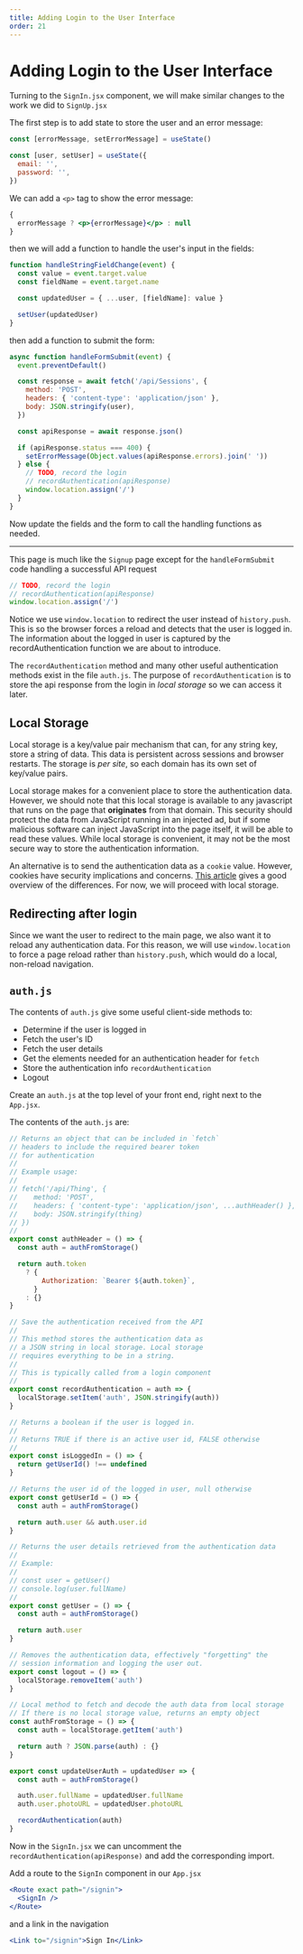 ```yaml
---
title: Adding Login to the User Interface
order: 21
---
```


# Adding Login to the User Interface

Turning to the `SignIn.jsx` component, we will make similar changes to the work
we did to `SignUp.jsx`

The first step is to add state to store the user and an error message:

```javascript
const [errorMessage, setErrorMessage] = useState()

const [user, setUser] = useState({
  email: '',
  password: '',
})
```

We can add a `<p>` tag to show the error message:

```jsx
{
  errorMessage ? <p>{errorMessage}</p> : null
}
```

then we will add a function to handle the user's input in the fields:

```javascript
function handleStringFieldChange(event) {
  const value = event.target.value
  const fieldName = event.target.name

  const updatedUser = { ...user, [fieldName]: value }

  setUser(updatedUser)
}
```

then add a function to submit the form:

```javascript
async function handleFormSubmit(event) {
  event.preventDefault()

  const response = await fetch('/api/Sessions', {
    method: 'POST',
    headers: { 'content-type': 'application/json' },
    body: JSON.stringify(user),
  })

  const apiResponse = await response.json()

  if (apiResponse.status === 400) {
    setErrorMessage(Object.values(apiResponse.errors).join(' '))
  } else {
    // TODO, record the login
    // recordAuthentication(apiResponse)
    window.location.assign('/')
  }
}
```

Now update the fields and the form to call the handling functions as needed.

---

This page is much like the `Signup` page except for the `handleFormSubmit` code
handling a successful API request

```javascript
// TODO, record the login
// recordAuthentication(apiResponse)
window.location.assign('/')
```

Notice we use `window.location` to redirect the user instead of `history.push`.
This is so the browser forces a reload and detects that the user is logged in.
The information about the logged in user is captured by the recordAuthentication
function we are about to introduce.

The `recordAuthentication` method and many other useful authentication methods
exist in the file `auth.js`. The purpose of `recordAuthentication` is to store
the api response from the login in _local storage_ so we can access it later.

## Local Storage

Local storage is a key/value pair mechanism that can, for any string key, store
a string of data. This data is persistent across sessions and browser restarts.
The storage is _per site_, so each domain has its own set of key/value pairs.

Local storage makes for a convenient place to store the authentication data.
However, we should note that this local storage is available to any javascript
that runs on the page that **originates** from that domain. This security should
protect the data from JavaScript running in an injected ad, but if some
malicious software can inject JavaScript into the page itself, it will be able
to read these values. While local storage is convenient, it may not be the most
secure way to store the authentication information.

An alternative is to send the authentication data as a `cookie` value. However,
cookies have security implications and concerns.
[This article](https://stormpath.com/blog/where-to-store-your-jwts-cookies-vs-html5-web-storage)
gives a good overview of the differences. For now, we will proceed with local
storage.

## Redirecting after login

Since we want the user to redirect to the main page, we also want it to reload
any authentication data. For this reason, we will use `window.location` to force
a page reload rather than `history.push`, which would do a local, non-reload
navigation.

## `auth.js`

The contents of `auth.js` give some useful client-side methods to:

- Determine if the user is logged in
- Fetch the user's ID
- Fetch the user details
- Get the elements needed for an authentication header for `fetch`
- Store the authentication info `recordAuthentication`
- Logout

Create an `auth.js` at the top level of your front end, right next to the
`App.jsx`.

The contents of the `auth.js` are:

```javascript
// Returns an object that can be included in `fetch`
// headers to include the required bearer token
// for authentication
//
// Example usage:
//
// fetch('/api/Thing', {
//    method: 'POST',
//    headers: { 'content-type': 'application/json', ...authHeader() },
//    body: JSON.stringify(thing)
// })
//
export const authHeader = () => {
  const auth = authFromStorage()

  return auth.token
    ? {
        Authorization: `Bearer ${auth.token}`,
      }
    : {}
}

// Save the authentication received from the API
//
// This method stores the authentication data as
// a JSON string in local storage. Local storage
// requires everything to be in a string.
//
// This is typically called from a login component
//
export const recordAuthentication = auth => {
  localStorage.setItem('auth', JSON.stringify(auth))
}

// Returns a boolean if the user is logged in.
//
// Returns TRUE if there is an active user id, FALSE otherwise
//
export const isLoggedIn = () => {
  return getUserId() !== undefined
}

// Returns the user id of the logged in user, null otherwise
export const getUserId = () => {
  const auth = authFromStorage()

  return auth.user && auth.user.id
}

// Returns the user details retrieved from the authentication data
//
// Example:
//
// const user = getUser()
// console.log(user.fullName)
//
export const getUser = () => {
  const auth = authFromStorage()

  return auth.user
}

// Removes the authentication data, effectively "forgetting" the
// session information and logging the user out.
export const logout = () => {
  localStorage.removeItem('auth')
}

// Local method to fetch and decode the auth data from local storage
// If there is no local storage value, returns an empty object
const authFromStorage = () => {
  const auth = localStorage.getItem('auth')

  return auth ? JSON.parse(auth) : {}
}

export const updateUserAuth = updatedUser => {
  const auth = authFromStorage()

  auth.user.fullName = updatedUser.fullName
  auth.user.photoURL = updatedUser.photoURL

  recordAuthentication(auth)
}
```

Now in the `SignIn.jsx` we can uncomment the `recordAuthentication(apiResponse)`
and add the corresponding import.

Add a route to the `SignIn` component in our `App.jsx`

```jsx
<Route exact path="/signin">
  <SignIn />
</Route>
```

and a link in the navigation

```jsx
<Link to="/signin">Sign In</Link>
```

<GithubCommitViewer repo="suncoast-devs/TacoTuesday" commit="b15644571a55a4394b76fc40ba825b480a9ad387" />
